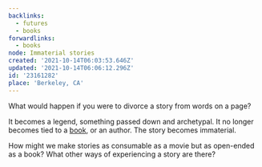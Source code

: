 ```yaml
---
backlinks:
  - futures
  - books
forwardlinks:
  - books
node: Immaterial stories
created: '2021-10-14T06:03:53.646Z'
updated: '2021-10-14T06:06:12.296Z'
id: '23161282'
place: 'Berkeley, CA'
---
```

What would happen if you were to divorce a story from words on a page? 

It becomes a legend, something passed down and archetypal. It no longer becomes tied to a [book](books.md), or an author. The story becomes immaterial.

How might we make stories as consumable as a movie but as open-ended as a book? What other ways of experiencing a story are there? 
